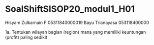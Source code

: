 # SoalShiftSISOP20_modul1_H01

Hisyam Zulkarnain F   05311840000019
Bayu Trianayasa       053118400000




1a. Tentukan wilayah bagian (region) mana yang memiliki keuntungan (profit) paling
sedikit
